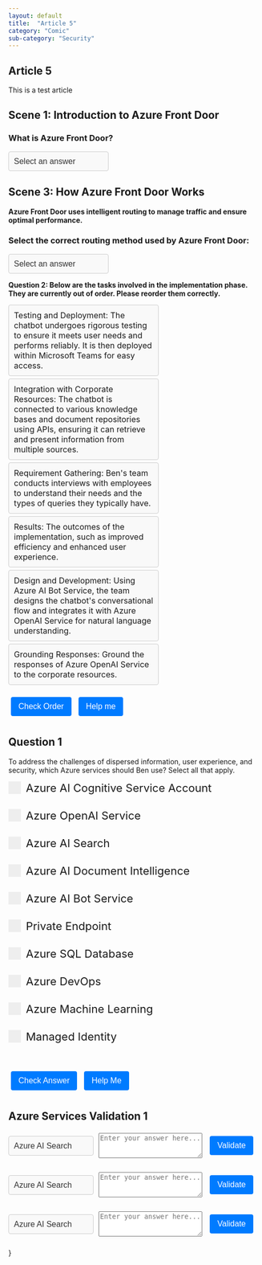 ```yaml
---
layout: default
title:  "Article 5"
category: "Comic"
sub-category: "Security"
---
```

## Article 5

This is a test article

## Scene 1: Introduction to Azure Front Door


### What is Azure Front Door?
<select id="quiz-dropdown-1" onchange="checkAnswer1()" class="styled-dropdown">
  <option value="">Select an answer</option>
  <option value="correct">A) A global load balancer and CDN</option>
  <option value="wrong1">B) A database service</option>
  <option value="wrong2">C) A storage solution</option>
</select>
<p id="feedback-1"></p>

<script>
  function checkAnswer1() {
    var dropdown = document.getElementById("quiz-dropdown-1");
    var feedback = document.getElementById("feedback-1");
    if (dropdown.value === "correct") {
      feedback.textContent = "Correct!";
      feedback.style.color = "green";
    } else {
      feedback.textContent = "Try again.";
      feedback.style.color = "red";
    }
  }
</script>

<style>
  .styled-dropdown {
    width: 200px;
    padding: 10px;
    border: 1px solid #ccc;
    border-radius: 4px;
    background-color: #f9f9f9;
    font-size: 16px;
    color: #333;
    appearance: none;
    -webkit-appearance: none;
    -moz-appearance: none;
  }

  .styled-dropdown:focus {
    border-color: #007bff;
    box-shadow: 0 0 5px rgba(0, 123, 255, 0.5);
    outline: none;
  }

  details summary {
    cursor: pointer;
    font-weight: bold;
  }

  details[open] summary::after {
    content: "▲";
    float: right;
  }

  details summary::after {
    content: "▼";
    float: right;
  }
</style>

<!--
## Scene 2: Benefits of Azure Front Door

**Let's set up Azure Front Door step by step!**
<br>

### Arrange the steps to set up Azure Front Door in the correct order:
<ul id="sortable-setup" class="styled-list">
  <li class="ui-state-default" data-order="1">Create a Front Door profile</li>
  <li class="ui-state-default" data-order="2">Add backend pools</li>
  <li class="ui-state-default" data-order="3">Configure routing rules</li>
  <li class="ui-state-default" data-order="4">Set up health probes</li>
</ul>

<button onclick="checkOrderSetup()">Check Order</button>
<button onclick="helpMeSetup()">Help me</button>

<p id="feedback-setup"></p>

<script src="https://code.jquery.com/jquery-3.6.0.min.js"></script>
<script src="https://code.jquery.com/ui/1.12.1/jquery-ui.min.js"></script>
<link rel="stylesheet" href="https://code.jquery.com/ui/1.12.1/themes/base/jquery-ui.css">

<script>
  $(function() {
    $("#sortable-setup").sortable();
    $("#sortable-setup").disableSelection();
  });

  function checkOrderSetup() {
    var items = $("#sortable-setup li");
    var correct = true;
    items.each(function(index) {
      if ($(this).data("order") !== index + 1) {
        correct = false;
      }
    });
    var feedback = document.getElementById("feedback-setup");
    if (correct) {
      feedback.textContent = "Correct order!";
      feedback.style.color = "green";
    } else {
      feedback.textContent = "Incorrect order. Try again.";
      feedback.style.color = "red";
    }
  }

  function helpMeSetup() {
    var items = $("#sortable-setup li").sort(function(a, b) {
      return $(a).data("order") - $(b).data("order");
    });
    $("#sortable-setup").html(items);
    document.getElementById("feedback-setup").textContent = "Here is the correct order.";
    document.getElementById("feedback-setup").style.color = "blue";
  }
</script>
-->
<style>
  .styled-list {
    list-style-type: none;
    padding: 0;
    margin: 0;
    width: 300px;
  }

  .styled-list li {
    margin: 5px 0;
    padding: 10px;
    border: 1px solid #ccc;
    border-radius: 4px;
    background-color: #f9f9f9;
    font-size: 16px;
    cursor: move;
    display: flex;
    align-items: center;
    justify-content: space-between;
  }

  .styled-list li:hover {
    background-color: #e9e9e9;
  }

  button {
    margin: 10px 5px;
    padding: 10px 15px;
    border: none;
    border-radius: 4px;
    background-color: #007bff;
    color: white;
    font-size: 16px;
    cursor: pointer;
  }

  button:hover {
    background-color: #0056b3;
  }

  #feedback-setup {
    margin-top: 10px;
    font-size: 16px;
  }
</style>

## Scene 3: How Azure Front Door Works

**Azure Front Door uses intelligent routing to manage traffic and ensure optimal performance.**


### Select the correct routing method used by Azure Front Door:
<select id="quiz-dropdown-2" onchange="checkAnswer2()" class="styled-dropdown">
  <option value="">Select an answer</option>
  <option value="correct">A) Path-based routing</option>
  <option value="wrong1">B) IP-based routing</option>
  <option value="wrong2">C) DNS-based routing</option>
</select>
<p id="feedback-2"></p>

<script>
  function checkAnswer2() {
    var dropdown = document.getElementById("quiz-dropdown-2");
    var feedback = document.getElementById("feedback-2");
    if (dropdown.value === "correct") {
      feedback.textContent = "Correct!";
      feedback.style.color = "green";
    } else {
      feedback.textContent = "Try again.";
      feedback.style.color = "red";
    }
  }
</script>


**Question 2: Below are the tasks involved in the implementation phase. They are currently out of order. Please reorder them correctly.**


<ul id="sortable-setup" class="styled-list">
  <li class="ui-state-default" data-order="5">Testing and Deployment: The chatbot undergoes rigorous testing to ensure it meets user needs and performs reliably. It is then deployed within Microsoft Teams for easy access.</li>
  <li class="ui-state-default" data-order="3">Integration with Corporate Resources: The chatbot is connected to various knowledge bases and document repositories using APIs, ensuring it can retrieve and present information from multiple sources.</li>
  <li class="ui-state-default" data-order="1">Requirement Gathering: Ben's team conducts interviews with employees to understand their needs and the types of queries they typically have.</li>
  <li class="ui-state-default" data-order="6">Results: The outcomes of the implementation, such as improved efficiency and enhanced user experience.</li>
  <li class="ui-state-default" data-order="2">Design and Development: Using Azure AI Bot Service, the team designs the chatbot's conversational flow and integrates it with Azure OpenAI Service for natural language understanding.</li>
  <li class="ui-state-default" data-order="4">Grounding Responses: Ground the responses of Azure OpenAI Service to the corporate resources.</li>
</ul>

<button onclick="checkOrderSetup()">Check Order</button>
<button onclick="helpMeSetup()">Help me</button>

<p id="feedback-setup"></p>

<script src="https://code.jquery.com/jquery-3.6.0.min.js"></script>
<script src="https://code.jquery.com/ui/1.12.1/jquery-ui.min.js"></script>
<link rel="stylesheet" href="https://code.jquery.com/ui/1.12.1/themes/base/jquery-ui.css">

<script>
  $(function() {
    $("#sortable-setup").sortable();
    $("#sortable-setup").disableSelection();
  });

  function checkOrderSetup() {
    var items = $("#sortable-setup li");
    var correct = true;
    items.each(function(index) {
      if ($(this).data("order") !== index + 1) {
        correct = false;
      }
    });
    var feedback = document.getElementById("feedback-setup");
    if (correct) {
      feedback.textContent = "Correct order!";
      feedback.style.color = "green";
    } else {
      feedback.textContent = "Incorrect order. Try again.";
      feedback.style.color = "red";
    }
  }

  function helpMeSetup() {
    var items = $("#sortable-setup li").sort(function(a, b) {
      return $(a).data("order") - $(b).data("order");
    });
    $("#sortable-setup").html(items);
    document.getElementById("feedback-setup").textContent = "Here is the correct order.";
    document.getElementById("feedback-setup").style.color = "blue";
  }
</script>

## Question 1
To address the challenges of dispersed information, user experience, and security, which Azure services should Ben use? Select all that apply.

<form id="quiz-form">
  <label class="checkbox-container"><input type="checkbox" name="service" value="1"> Azure AI Cognitive Service Account<span class="checkmark"></span></label><br>
  <label class="checkbox-container"><input type="checkbox" name="service" value="2"> Azure OpenAI Service<span class="checkmark"></span></label><br>
  <label class="checkbox-container"><input type="checkbox" name="service" value="3"> Azure AI Search<span class="checkmark"></span></label><br>
  <label class="checkbox-container"><input type="checkbox" name="service" value="4"> Azure AI Document Intelligence<span class="checkmark"></span></label><br>
  <label class="checkbox-container"><input type="checkbox" name="service" value="5"> Azure AI Bot Service<span class="checkmark"></span></label><br>
  <label class="checkbox-container"><input type="checkbox" name="service" value="6"> Private Endpoint<span class="checkmark"></span></label><br>
  <label class="checkbox-container"><input type="checkbox" name="service" value="7"> Azure SQL Database<span class="checkmark"></span></label><br>
  <label class="checkbox-container"><input type="checkbox" name="service" value="8"> Azure DevOps<span class="checkmark"></span></label><br>
  <label class="checkbox-container"><input type="checkbox" name="service" value="9"> Azure Machine Learning<span class="checkmark"></span></label><br>
  <label class="checkbox-container"><input type="checkbox" name="service" value="10"> Managed Identity<span class="checkmark"></span></label><br>
  <br>
  <button type="button" onclick="checkAnswers()">Check Answer</button>
  <button type="button" onclick="showAnswers()">Help Me</button>
</form>

<p id="result"></p>

<style>
  .checkbox-container {
    display: block;
    position: relative;
    padding-left: 35px;
    margin-bottom: 12px;
    cursor: pointer;
    font-size: 22px;
    user-select: none;
  }

  .checkbox-container input {
    position: absolute;
    opacity: 0;
    cursor: pointer;
    height: 0;
    width: 0;
  }

  .checkmark {
    position: absolute;
    top: 0;
    left: 0;
    height: 25px;
    width: 25px;
    background-color: #eee;
  }

  .checkbox-container input:checked ~ .checkmark {
    background-color: #2196F3;
  }

  .checkmark:after {
    content: "";
    position: absolute;
    display: none;
  }

  .checkbox-container input:checked ~ .checkmark:after {
    display: block;
  }

  .checkbox-container .checkmark:after {
    left: 9px;
    top: 5px;
    width: 5px;
    height: 10px;
    border: solid white;
    border-width: 0 3px 3px 0;
    transform: rotate(45deg);
  }

  #result {
    font-size: 20px;
    margin-top: 20px;
  }

  #result.correct {
    color: blue;
  }

  #result.incorrect {
    color: red;
  }
</style>

<script>
  const correctAnswers = [2, 3, 5, 6, 10];

  function checkAnswers() {
    const selected = Array.from(document.querySelectorAll('input[name="service"]:checked')).map(cb => parseInt(cb.value));
    const isCorrect = correctAnswers.every(val => selected.includes(val)) && selected.length === correctAnswers.length;
    const resultElement = document.getElementById('result');
    resultElement.innerText = isCorrect ? 'Correct' : 'Try again';
    resultElement.className = isCorrect ? 'correct' : 'incorrect';
  }

  function showAnswers() {
    document.querySelectorAll('input[name="service"]').forEach(cb => {
      cb.checked = correctAnswers.includes(parseInt(cb.value));
    });
    const resultElement = document.getElementById('result');
    resultElement.innerText = 'This is the correct order';
    resultElement.className = 'correct';
  }
</script>

## Azure Services Validation 1

<div class="service-row">
  <select id="quiz-dropdown-1" class="styled-dropdown">
    <option value="Azure AI Search">Azure AI Search</option>
    <option value="Azure OpenAI">Azure OpenAI</option>
    <option value="Azure AI Bot Service">Azure AI Bot Service</option>
  </select>
  <textarea name="answer" class="service-textarea" placeholder="Enter your answer here..."></textarea>
  <button type="button" onclick="validateAnswer('quiz-dropdown-1', 'feedback-1')">Validate</button>
  <span id="feedback-1" class="result"></span>
</div>
<div class="service-row">
  <select id="quiz-dropdown-2" class="styled-dropdown">
    <option value="Azure AI Search">Azure AI Search</option>
    <option value="Azure OpenAI">Azure OpenAI</option>
    <option value="Azure AI Bot Service">Azure AI Bot Service</option>
  </select>
  <textarea name="answer" class="service-textarea" placeholder="Enter your answer here..."></textarea>
  <button type="button" onclick="validateAnswer('quiz-dropdown-2', 'feedback-2')">Validate</button>
  <span id="feedback-2" class="result"></span>
</div>
<div class="service-row">
  <select id="quiz-dropdown-3" class="styled-dropdown">
    <option value="Azure AI Search">Azure AI Search</option>
    <option value="Azure OpenAI">Azure OpenAI</option>
    <option value="Azure AI Bot Service">Azure AI Bot Service</option>
  </select>
  <textarea name="answer" class="service-textarea" placeholder="Enter your answer here..."></textarea>
  <button type="button" onclick="validateAnswer('quiz-dropdown-3', 'feedback-3')">Validate</button>
  <span id="feedback-3" class="result"></span>
</div>

<style>
  .service-row {
    display: flex;
    align-items: center;
    margin-bottom: 20px;
  }
  .styled-dropdown {
    margin-right: 10px;
  }
  .service-textarea {
    margin-right: 10px;
    width: 300px;
    height: 50px;
  }
  .result {
    font-size: 16px;
    margin-left: 10px;
  }
  .result.correct {
    color: blue;
  }
</style>

<script>
  const correctAnswers = {
    "Azure AI Search": "Efficient Query Processing: Optimized for fast and efficient query processing, ensuring quick response times.",
    "Azure OpenAI": "Diverse Models: Models can be used for content generation, summarization, semantic search, natural language to code translation, and more.",
    "Azure AI Bot Service": "Integrated Development Environment: Low-Code and No-Code Options, Offers various templates for different bot scenarios, including Q&A, customer service, and more, to speed up development."
  };

  function validateAnswer(dropdownId, feedbackId) {


var dropdown = document.getElementById(dropdownId);
    var feedback = document.getElementById(feedbackId);
    if (dropdown.value === "Azure AI Search") {
      feedback.textContent = correctAnswers["Azure AI Search"];
      feedback.style.color = "green";
    } 

      if (dropdown.value === "Azure OpenAI") {
      feedback.textContent = correctAnswers["Azure OpenAI"];
      feedback.style.color = "green";
  }

     if (dropdown.value === "Azure AI Bot Service") {
      feedback.textContent = correctAnswers["Azure AI Bot Service"];
      feedback.style.color = "green";
  }


    ## Question: Interactive way to write a code to analyse and transform data

<form id="petForm">
  <label for="letterN"></label>
  <input type="text" id="letterN" maxlength="1" class="letter-input" oninput="this.value = this.value.toUpperCase()">
  <label for="letterO"></label>
  <input type="text" id="letterO" maxlength="1" class="letter-input" oninput="this.value = this.value.toUpperCase()">
  <label for="letterT"></label>
  <input type="text" id="letterT" maxlength="1" class="letter-input" oninput="this.value = this.value.toUpperCase()">
  <label for="letterE"></label>
  <input type="text" id="letterE" maxlength="1" class="letter-input" oninput="this.value = this.value.toUpperCase()">
  <label for="letterB"></label>
  <input type="text" id="letterB" maxlength="1" class="letter-input" oninput="this.value = this.value.toUpperCase()">
  <label for="letterO2"></label>
  <input type="text" id="letterO2" maxlength="1" class="letter-input" oninput="this.value = this.value.toUpperCase()">
  <label for="letterO3"></label>
  <input type="text" id="letterO3" maxlength="1" class="letter-input" oninput="this.value = this.value.toUpperCase()">
  <label for="letterK"></label>
  <input type="text" id="letterK" maxlength="1" class="letter-input" oninput="this.value = this.value.toUpperCase()">
  <br>
  <div id="hearts" style="margin-top: 10px;"></div>
  <br>
  <button type="button" onclick="checkAnswer()">Submit</button>
  <button type="button" onclick="clearAll()">Clear All</button>
  <button type="button" onclick="fillCorrectAnswer()">Fill Correct Answer</button>
</form>

<p id="result"></p>

<style>
  .letter-input {
    width: 30px;
    height: 30px;
    text-align: center;
    font-size: 18px;
    border: 2px solid #ccc;
    border-radius: 5px;
    margin: 0 5px;
    transition: border-color 0.3s;
  }

  .letter-input:focus {
    border-color: #007bff;
    outline: none;
  }

  button {
    margin: 10px 5px;
    padding: 5px 10px;
    font-size: 16px;
    border: none;
    border-radius: 5px;
    background-color: #007bff;
    color: white;
    cursor: pointer;
    transition: background-color 0.3s;
  }

  button:hover {
    background-color: #0056b3;
  }

  #result {
    margin-top: 10px;
    font-size: 18px;
  }

  #hearts img {
    width: 30px;
    height: 30px;
    margin: 0 5px;
  }
</style>

<script>
  const maxHearts = 5;
  let remainingHearts = maxHearts;

  function renderHearts() {
    const heartsDiv = document.getElementById('hearts');
    heartsDiv.innerHTML = '';
    for (let i = 0; i < remainingHearts; i++) {
      heartsDiv.innerHTML += '<img src="https://upload.wikimedia.org/wikipedia/commons/thumb/5/57/Heart_coraz%C3%B3n.svg/1200px-Heart_coraz%C3%B3n.svg.png" alt="Heart">';
    }
  }

  function checkAnswer() {
    const answers = {
      letterN: 'N',
      letterO: 'O',
      letterT: 'T',
      letterE: 'E',
      letterB: 'B',
      letterO2: 'O',
      letterO3: 'O',
      letterK: 'K'
    };

    let isCorrect = true;

    for (const [id, correctValue] of Object.entries(answers)) {
      const input = document.getElementById(id);
      if (input.value.toUpperCase() !== correctValue) {
        input.style.color = 'red';
        isCorrect = false;
        remainingHearts--;
        break;
      } else {
        input.style.color = 'black';
      }
    }

    renderHearts();

    if (remainingHearts === 0) {
      document.getElementById('result').innerText = 'Click the button to see the right answer';
    } else if (isCorrect) {
      document.getElementById('result').innerText = 'Correct!';
    } else {
      document.getElementById('result').innerText = 'Try Again';
    }
  }

  function clearAll() {
    document.getElementById('letterN').value = '';
    document.getElementById('letterO').value = '';
    document.getElementById('letterT').value = '';
    document.getElementById('letterE').value = '';
    document.getElementById('letterB').value = '';
    document.getElementById('letterO2').value = '';
    document.getElementById('letterO3').value = '';
    document.getElementById('letterK').value = '';

    for (const input of document.querySelectorAll('.letter-input')) {
      input.style.color = 'black';
    }

    document.getElementById('result').innerText = '';
    remainingHearts = maxHearts;
    renderHearts();
  }

  function fillCorrectAnswer() {
    document.getElementById('letterN').value = 'N';
    document.getElementById('letterO').value = 'O';
    document.getElementById('letterT').value = 'T';
    document.getElementById('letterE').value = 'E';
    document.getElementById('letterB').value = 'B';
    document.getElementById('letterO2').value = 'O';
    document.getElementById('letterO3').value = 'O';
    document.getElementById('letterK').value = 'K';

    for (const input of document.querySelectorAll('.letter-input')) {
      input.style.color = 'black';
    }

    document.getElementById('result').innerText = '';
  }

  // Initialize hearts on page load
  document.addEventListener('DOMContentLoaded', renderHearts);
</script>

    
  }
</script>
